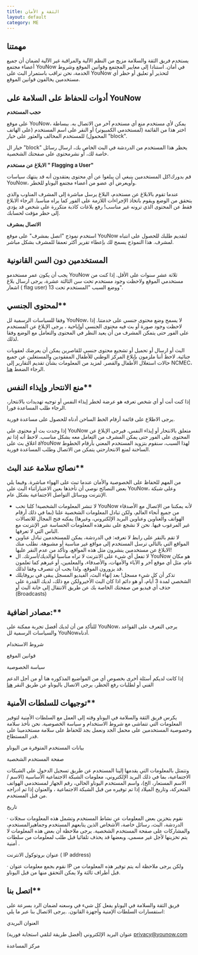 ```yaml
---
title: الثقة و الأمان
layout: default
category: ME
---
```

## مهمتنا

يستخدم فريق الثقة والسلامة مزيج من النظم الآلية والمراقبة غير الآلية لضمان أن جميع أعضاء مجتمع YouNow في أمان. استنادا إلى معايير المجتمع وقوانين الموقع وشروط الخدمة، نحن نراقب باستمرار البث على YouNow لتحذير أو تعليق أو حظر أي مستخدمين يخالفون قوانين الموقع.

## أدوات للحفاظ على السلامة على YouNow

**حجب المستخدم**

على موقع YouNow، يمكن لأي مستخدم منع أي مستخدم آخر من الاتصال به. ببساطة اختر هذا من القائمة (لمستخدمي الكمبيوتر) أو النقر على اسم المستخدم (على الهاتف المحمول) للمستخدم المخالف والعثور على خيار "block".

خيار ال "block" يحظر هذا المستخدم من الدردشة في البث الخاص بك، ارسال رسائل خاصة لك، أو نشرمحتوى على صفحتك الشخصية.

**الابلاغ عن مستخدم " Flagging a User"**

قم بدورك!كل المستخدمين ينبغي أن يبلغوا عن أي محتوى يعتقدون أنه قد ينتهك سياسات YouNow، وأويعرض أي عضو من أعضاء مجتمع اليوناو للخطر.

عندما تقوم بالابلاغ عن مستخدم، البلاغ يرسل مباشرة إلى المشرف المناوب والذي يتحقق من الوضع ويقوم باتخاذ الإجراءات اللازمة على الفور كما يراه مناسبا. الرجاء الابلاغ فقط عن المحتوى الذي ترونه غير مناسب! رفع بلاغات كاذبة متكررة على شخص قد يؤدي إلى حظر مؤقت لحسابك.

**الاتصال بمشرف**

استخدم نموذج "اتصل بمشرف" على موقع YouNow لتقديم طلبك للحصول على انتباه لمشرف. هذا النموذج يسمح لك بإعطاء تقرير أكثر تعمقا للمشرف بشكل مباشر.

## المستخدمين دون السن القانونية

يجب أن يكون عمر مستخدمو YouNow ثلاثة عشر سنوات على الأقل. إذا كنت من مستخدمي الموقع ولاحظت وجود مستخدم تحت سن الثالثة عشرة، يرجى ارسال بلاغ اشعار ( flag user) ووضع السبب "المستخدم تحت 13".

## لمحتوى الجنسي**

وفقا للسياسات الرسمية لل YouNow، لا يسمح وضع محتوى جنسي على خدمتنا. إذا لاحظت وجود صورة أو بث فيه محتوى الجنسي أوإباحية ، يرجى الإبلاغ عن المستخدم على الفور حتى يتمكن المشرف من أن يعيد النظر في المحتوى والتعامل مع الوضع وفقا لذلك.

البث أو ارسال أو تحميل أو تشجيع محتوى جنسي للقاصرين يمكن أن يعرضك لعقوبات جنائية. لاحظ أننا ملزمون بإبلاغ المركز الوطني للأطفال المفقودين والمستغلين عن جميع حالات استغلال الأطفال والقصر. لمزيد من المعلومات بشأن تقديم التقارير إلى NCMEC، الرجاء الضغط [هنا](http://www.missingkids.com/CyberTipline).

## منع الانتحار وإيذاء النفس**

إذا كنت أنت أو أي شخص تعرفه هو عرضة لخطر إيذاء النفس أو توجيه تهديدات بالانتحار، الرجاء طلب المساعدة فورا.

يرجى الاطلاع على قائمة أرقام الخط الساخن أدناه للحصول على مساعدة فورية.

إذا وجدت بث أو محتوى على YouNow متعلق بالانتحار أو إيذاء النفس، فيرجى الإبلاغ عن المحتوى على الفور حتى يمكن المشرف من التعامل معه بشكل مناسب. لاحظ أنه إذا تم اغلاق بث على aYouNow لهذا السبب، سنقوم بتزويد المستخدم المعني بأرقام الخطوط الساخنة لمنع الانتحارحتي يتمكن من الاتصال وطلب المساعدة فورية.

## نصائح سلامة عند البث**

من المهم للحفاظ على الخصوصية والأمان عندما تبث على الهواء مباشرة. وفيما يلي بعض النصائح نوصي أن تأخذها بعين الاعتبارأثناء البث على YouNow، وعلى شبكة الإنترنت ووسائل التواصل الاجتماعية بشكل عام.

- لا تنشر المعلومات الشخصية! كلنا نحب YouNow لأنه يمكننا من الاتصال مع الأصدقاء من جميع أنحاء العالم، ولكن تبادل المعلومات الشخصية علنا (بما في ذلك أرقام الهواتف والعناوين وعناوين البريد الإلكتروني، وغيرها) يمكنه فتح المجال للاتصالات غير المرغوب فيها. نحن لا نشجع على نشرهذه المعلومات الحساسة عبر الإنترنت مع الناس التي لا تعرفها.
- لا تقم بالنقر على رابط لا تعرفه: في الدردشة، يمكن للمستخدمين تبادل عناوين المواقع التي بالتالي ترسل المستخدم إلى مواقع غير مناسبة أو مشبوهة. نطلب منك الابلاغ عن مستخدمين ينشرون مثل هذه المواقع، وتأكد من عدم النقر عليها!
- لا تفعل أي شيء على الانترنت لا تراه مناسبا لوالديك/أسرتك. ال YouNow هو مكان عام، مثل أي موقع آخر و الآباء والأمهات، والأصدقاء، والمعلمين، أو غيرهم كما تعلمون قد يزورون الموقع، ولذا يجب أن تتصرف وفقا لذلك.
- تذكر أن كل شيء مسجل! بعد إنهاء البث، الفيديو المسجل يبقى في بروفايلك الشخصي لمدة 3 أيام، أو هو دائم اذا كان البث الأخيرولكن مع ذلك، لديك القدرة على حذف أي فيديو من صفحتك الخاصة بك عن طريق الانتقال إلى خانة البث أو (Broadcasts)

## مصادر اضافية:**

للتأكد من أن لديك أفضل تجربة ممكنة على YouNow، يرجى التعرف على القواعد والسياسات الرسمية لل YouNowأدناه.

شروط الاستخدام

قوانين الموقع

سياسة الخصوصية

إذا كانت لديكم أسئلة أخرى بخصوص أي من المواضيع المذكوره هنا أو من أجل الدعم الفني أو لطلبات رفع الحظر، يرجى الاتصال باليوناو عن طريق النقر [هنا](http://www.missingkids.com/CyberTipline)

## توجيهات للسلطات الأمنية**

يكرس فريق الثقة والسلامة في اليوناو وقته إلى العمل مع السلطات الأمنية لتوفير المعلومات التي تتماشى مع شروط الاستخدام و سياسة الخصوصية. نحن نأخذ سلامة وخصوصية المستخدمين على محمل الجد ونعمل بجد للحفاظ على سلامة مستخدمينا على قدر المستطاع.

بيانات المستخدم المتوفرة من اليوناو

صفحة المستخدم الشخصية

وتتمثل بالمعلومات التي يقدمها إلينا المستخدم عن طريق تسجيل الدخول على الشبكات الاجتماعية، بما في ذلك البريد الإلكتروني، معلومات الشبكة الاجتماعية الأساسية (الاسم / الاسم المستعار، الخ)، واسم المستخدم اليوناو الحالي، رقم الجهاز لمستخدمي الهواتف المتحركة، وتاريخ الميلاد إذا تم توفيره من قبل الشبكة الاجتماعية ، والعنوان إذا تم ادراجه من قبل المستخدم.

تاريخ

· نقوم بتخزين بعض المعلومات عن نشاط المستخدم وتشمل هذه المعلومات سجلات الدردشة، البث، رسائل خاصة، الأشخاص الذين يتابعهم المستخدم وجماهيرالمستخدم، والمشاركات على صفحة المستخدم الشخصية. يرجى ملاحظة أن بعض هذه المعلومات لا يتم تخزينها لأجل غير مسمى، وبعضها قد يحذف تلقائيا قبل طلب لمعلومات من سلطات أمنية .

عنوان بروتوكول الانترنت ( IP address)

· نقوم بجمع معلومات عنوان IP ولكن يرجى ملاحظة أنه يتم توفير هذه المعلومات من قبل أطراف ثالثة ولا يمكن التحقق منها من قبل اليوناو.

## اتصل بنا**

فريق الثقة والسلامة في اليوناو يفعل كل شيء في وسعنه لضمان الرد بسرعة على استفسارات السلطات الإمنية وأجهزة القانون. .يرجى الاتصال بنا عبر ما يلي:

العنوان البريدي

عنوان البريد الإلكتروني (أفضل طريقة لتلقي استجابة فورية) [privacy@younow.com](mailto:privacy@younow.com)

مركز المساعدة